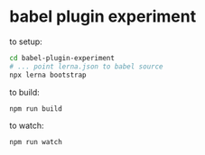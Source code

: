 # babel plugin experiment

to setup:

```bash
cd babel-plugin-experiment
# ... point lerna.json to babel source
npx lerna bootstrap
```

to build:

```bash
npm run build
```

to watch:

```bash
npm run watch
```
